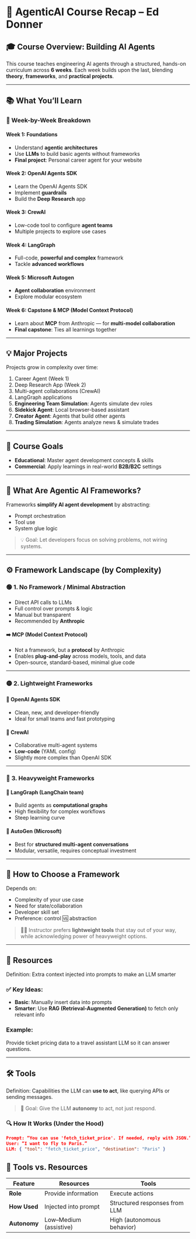 # 🤖 AgenticAI Course Recap – Ed Donner

## 🎓 **Course Overview: Building AI Agents**

This course teaches engineering AI agents through a structured, hands-on curriculum across **6 weeks**. Each week builds upon the last, blending **theory**, **frameworks**, and **practical projects**.

---

## 📚 **What You’ll Learn**

### 🧠 Week-by-Week Breakdown

#### **Week 1: Foundations**
- Understand **agentic architectures**
- Use **LLMs** to build basic agents without frameworks
- **Final project**: Personal career agent for your website

#### **Week 2: OpenAI Agents SDK**
- Learn the OpenAI Agents SDK
- Implement **guardrails**
- Build the **Deep Research** app

#### **Week 3: CrewAI**
- Low-code tool to configure **agent teams**
- Multiple projects to explore use cases

#### **Week 4: LangGraph**
- Full-code, **powerful and complex** framework
- Tackle **advanced workflows**

#### **Week 5: Microsoft Autogen**
- **Agent collaboration** environment
- Explore modular ecosystem

#### **Week 6: Capstone & MCP (Model Context Protocol)**
- Learn about **MCP** from Anthropic — for **multi-model collaboration**
- **Final capstone**: Ties all learnings together

---

## 💡 **Major Projects**

Projects grow in complexity over time:

1. Career Agent (Week 1)
2. Deep Research App (Week 2)
3. Multi-agent collaborations (CrewAI)
4. LangGraph applications
5. **Engineering Team Simulation**: Agents simulate dev roles
6. **Sidekick Agent**: Local browser-based assistant
7. **Creator Agent**: Agents that build other agents
8. **Trading Simulation**: Agents analyze news & simulate trades

---

## 🎯 **Course Goals**

- **Educational**: Master agent development concepts & skills  
- **Commercial**: Apply learnings in real-world **B2B/B2C** settings

---

## 🧱 **What Are Agentic AI Frameworks?**

Frameworks **simplify AI agent development** by abstracting:
- Prompt orchestration
- Tool use
- System glue logic

> 💡 Goal: Let developers focus on solving problems, not wiring systems.

---

## ⚙️ **Framework Landscape (by Complexity)**

### 🟢 **1. No Framework / Minimal Abstraction**
- Direct API calls to LLMs
- Full control over prompts & logic
- Manual but transparent
- Recommended by **Anthropic**

#### ➡️ **MCP (Model Context Protocol)**
- Not a framework, but a **protocol** by Anthropic
- Enables **plug-and-play** across models, tools, and data
- Open-source, standard-based, minimal glue code

---

### 🟡 **2. Lightweight Frameworks**

#### 🔹 **OpenAI Agents SDK**
- Clean, new, and developer-friendly
- Ideal for small teams and fast prototyping

#### 🔹 **CrewAI**
- Collaborative multi-agent systems
- **Low-code** (YAML config)
- Slightly more complex than OpenAI SDK

---

### 🔴 **3. Heavyweight Frameworks**

#### 🔸 **LangGraph (LangChain team)**
- Build agents as **computational graphs**
- High flexibility for complex workflows
- Steep learning curve

#### 🔸 **AutoGen (Microsoft)**
- Best for **structured multi-agent conversations**
- Modular, versatile, requires conceptual investment

---

## 📌 **How to Choose a Framework**

Depends on:
- Complexity of your use case
- Need for state/collaboration
- Developer skill set
- Preference: control 🆚 abstraction

> 🧑‍🏫 Instructor prefers **lightweight tools** that stay out of your way, while acknowledging power of heavyweight options.

---

## 🧠 **Resources**

Definition: Extra context injected into prompts to make an LLM smarter

### ✅ Key Ideas:
- **Basic**: Manually insert data into prompts  
- **Smarter**: Use **RAG (Retrieval-Augmented Generation)** to fetch only relevant info

### Example:
Provide ticket pricing data to a travel assistant LLM so it can answer questions.

---

## 🛠️ **Tools**

Definition: Capabilities the LLM can **use to act**, like querying APIs or sending messages.

> 🎯 Goal: Give the LLM **autonomy** to act, not just respond.

### 🔍 How It Works (Under the Hood)
```json
Prompt: “You can use 'fetch_ticket_price'. If needed, reply with JSON.”
User: “I want to fly to Paris.”
LLM: { "tool": "fetch_ticket_price", "destination": "Paris" }
```
## 🔄 **Tools vs. Resources**

| **Feature**   | **Resources**                  | **Tools**                          |
|---------------|--------------------------------|------------------------------------|
| **Role**      | Provide information            | Execute actions                    |
| **How Used**  | Injected into prompt           | Structured responses from LLM      |
| **Autonomy**  | Low–Medium (assistive)         | High (autonomous behavior)         |




